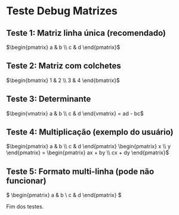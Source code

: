 # Teste Debug Matrizes

## Teste 1: Matriz linha única (recomendado)
$\begin{pmatrix} a & b \\ c & d \end{pmatrix}$

## Teste 2: Matriz com colchetes
$\begin{bmatrix} 1 & 2 \\ 3 & 4 \end{bmatrix}$

## Teste 3: Determinante
$\begin{vmatrix} a & b \\ c & d \end{vmatrix} = ad - bc$

## Teste 4: Multiplicação (exemplo do usuário)
$\begin{pmatrix} a & b \\ c & d \end{pmatrix} \begin{pmatrix} x \\ y \end{pmatrix} = \begin{pmatrix} ax + by \\ cx + dy \end{pmatrix}$

## Teste 5: Formato multi-linha (pode não funcionar)
$
\begin{pmatrix}
a & b \\
c & d
\end{pmatrix}
$

Fim dos testes.